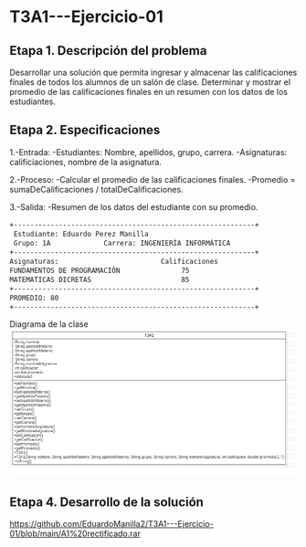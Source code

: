 # T3A1---Ejercicio-01

## Etapa 1. Descripción del problema 
Desarrollar una solución que permita ingresar y almacenar las calificaciones finales de todos los alumnos de un salón de clase. Determinar y mostrar el promedio de las calificaciones finales en un resumen con los datos de los estudiantes.

## Etapa 2. Especificaciones 
1.-Entrada:
  -Estudiantes: Nombre, apellidos, grupo, carrera.
  -Asignaturas: calificiaciones, nombre de la asignatura.

2.-Proceso:
  -Calcular el promedio de las calificaciones finales.
  -Promedio = sumaDeCalificaciones / totalDeCalificaciones.

3.-Salida:
  -Resumen de los datos del estudiante con su promedio.

~~~
+-----------------------------------------------------------+
 Estudiante: Eduardo Perez Manilla                         
 Grupo: 1A             Carrera: INGENIERÍA INFORMÁTICA              
+-----------------------------------------------------------+                                 
Asignaturas:                         Calificaciones        
FUNDAMENTOS DE PROGRAMACIÓN               75            
MATEMATICAS DICRETAS                      85            
+-----------------------------------------------------------+
PROMEDIO: 80            
+-----------------------------------------------------------+
~~~

 
Diagrama de la clase  
![](https://github.com/EduardoManilla2/T3A1---Ejercicio-01/blob/main/T3A1.png)

## Etapa 4. Desarrollo de la solución
https://github.com/EduardoManilla2/T3A1---Ejercicio-01/blob/main/A1%20rectificado.rar
